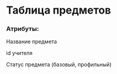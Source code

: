 # Таблица предметов

### Атрибуты:

Название предмета

id учителя

Статус предмета (базовый, профильный)